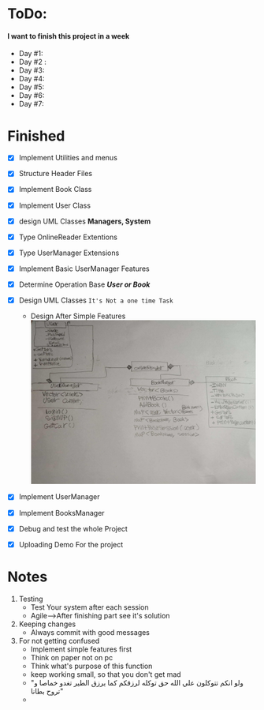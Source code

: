# ToDo:
#### I want to finish this project in a week
* Day #1:
* Day #2 :
* Day #3:
* Day #4:
* Day #5:
* Day #6:
* Day #7:

# Finished
  * [x] Implement Utilities and menus
  * [x] Structure Header Files
  * [x] Implement Book Class
  * [x] Implement User Class
  * [x] design UML Classes **Managers, System**
  * [x] Type OnlineReader Extentions
  * [x] Type UserManager Extensions 
  * [x] Implement Basic UserManager Features
  * [x] Determine Operation Base  **_User or Book_**
  * [x] Design
    UML   Classes `It's Not a one time Task`
      * Design After Simple Features
       ![image](CamScanner%2003-04-2023%2012.04.jpg)

  * [x] Implement UserManager
  * [x] Implement BooksManager
  * [x] Debug and test the whole Project
  * [x] Uploading Demo For the project
# Notes
1. Testing
   * Test Your system after each session
   * Agile-->After finishing part see it's solution
2. Keeping changes
   * Always commit with good messages
3. For not getting confused
   * Implement simple features first
   * Think on paper not on pc
   * Think what's purpose of this function
   * keep working small, so that you don't get mad
   * "ولو انكم تتوكلون علي الله حق توكله لرزقكم كما يرزق الطير تغدو خماصا و تروح بطانا"
   * 
